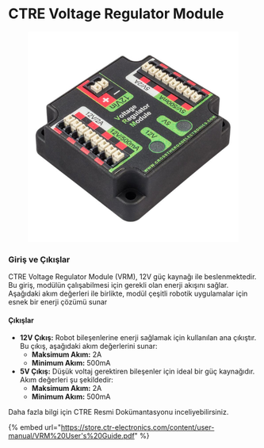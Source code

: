 # CTRE Voltage Regulator Module

<figure><img src="../../.gitbook/assets/image (28) (1).png" alt=""><figcaption></figcaption></figure>

### Giriş ve Çıkışlar

CTRE Voltage Regulator Module (VRM), 12V güç kaynağı ile beslenmektedir. Bu giriş, modülün çalışabilmesi için gerekli olan enerji akışını sağlar. Aşağıdaki akım değerleri ile birlikte, modül çeşitli robotik uygulamalar için esnek bir enerji çözümü sunar

#### Çıkışlar

* **12V Çıkış:** Robot bileşenlerine enerji sağlamak için kullanılan ana çıkıştır. Bu çıkış, aşağıdaki akım değerlerini sunar:
  * **Maksimum Akım:** 2A
  * **Minimum Akım:** 500mA
* **5V Çıkış:** Düşük voltaj gerektiren bileşenler için ideal bir güç kaynağıdır. Akım değerleri şu şekildedir:
  * **Maksimum Akım:** 2A
  * **Minimum Akım:** 500mA

Daha fazla bilgi için CTRE Resmi Dokümantasyonu inceliyebilirsiniz.

{% embed url="https://store.ctr-electronics.com/content/user-manual/VRM%20User's%20Guide.pdf" %}

